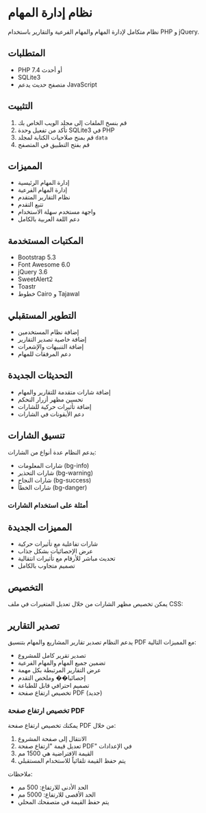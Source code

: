 # نظام إدارة المهام

نظام متكامل لإدارة المهام والمهام الفرعية والتقارير باستخدام PHP و jQuery.

## المتطلبات

- PHP 7.4 أو أحدث
- SQLite3
- متصفح حديث يدعم JavaScript

## التثبيت

1. قم بنسخ الملفات إلى مجلد الويب الخاص بك
2. تأكد من تفعيل وحدة SQLite3 في PHP
3. قم بمنح صلاحيات الكتابة لمجلد `data`
4. قم بفتح التطبيق في المتصفح

## المميزات

- إدارة المهام الرئيسية
- إدارة المهام الفرعية
- نظام التقارير المتقدم
- تتبع التقدم
- واجهة مستخدم سهلة الاستخدام
- دعم اللغة العربية بالكامل

## المكتبات المستخدمة

- Bootstrap 5.3
- Font Awesome 6.0
- jQuery 3.6
- SweetAlert2
- Toastr
- خطوط Cairo و Tajawal

## التطوير المستقبلي

- إضافة نظام المستخدمين
- إضافة خاصية تصدير التقارير
- إضافة التنبيهات والإشعرات
- دعم المرفقات للمهام 

## التحديثات الجديدة
- إضافة شارات متقدمة للتقارير والمهام
- تحسين مظهر أزرار التحكم
- إضافة تأثيرات حركية للشارات
- دعم الأيقونات في الشارات

## تنسيق الشارات
يدعم النظام عدة أنواع من الشارات:
- شارات المعلومات (bg-info)
- شارات التحذير (bg-warning)
- شارات النجاح (bg-success)
- شارات الخطأ (bg-danger)

### أمثلة على استخدام الشارات

## المميزات الجديدة
- شارات تفاعلية مع تأثيرات حركية
- عرض الإحصائيات بشكل جذاب
- تحديث مباشر للأرقام مع تأثيرات انتقالية
- تصميم متجاوب بالكامل

## التخصيص
يمكن تخصيص مظهر الشارات من خلال تعديل المتغيرات في ملف CSS:

## تصدير التقارير

يدعم النظام تصدير تقارير المشاريع والمهام بتنسيق PDF مع المميزات التالية:

- تصدير تقرير كامل للمشروع
- تضمين جميع المهام والمهام الفرعية
- عرض التقارير المرتبطة بكل مهمة
- إحصائيا�� وملخص التقدم
- تصميم احترافي قابل للطباعة
- تخصيص ارتفاع صفحة PDF (جديد)

### تخصيص ارتفاع صفحة PDF

يمكنك تخصيص ارتفاع صفحة PDF من خلال:
1. الانتقال إلى صفحة المشروع
2. تعديل قيمة "ارتفاع صفحة PDF" في الإعدادات
3. القيمة الافتراضية هي 1500 مم
4. يتم حفظ القيمة تلقائياً للاستخدام المستقبلي

ملاحظات:
- الحد الأدنى للارتفاع: 500 مم
- الحد الأقصى للارتفاع: 5000 مم
- يتم حفظ القيمة في متصفحك المحلي
